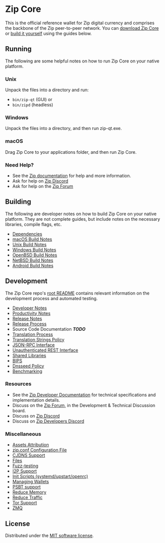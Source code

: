 Zip Core
==========

This is the official reference wallet for Zip digital currency and comprises the backbone of the Zip peer-to-peer network. You can [download Zip Core](https://www.zip.online/downloads/) or [build it yourself](#building) using the guides below.

Running
---------------------
The following are some helpful notes on how to run Zip Core on your native platform.

### Unix

Unpack the files into a directory and run:

- `bin/zip-qt` (GUI) or
- `bin/zipd` (headless)

### Windows

Unpack the files into a directory, and then run zip-qt.exe.

### macOS

Drag Zip Core to your applications folder, and then run Zip Core.

### Need Help?

* See the [Zip documentation](https://docs.zip.online)
for help and more information.
* Ask for help on [Zip Discord](http://stayzipy.com)
* Ask for help on the [Zip Forum](https://zip.online/forum)

Building
---------------------
The following are developer notes on how to build Zip Core on your native platform. They are not complete guides, but include notes on the necessary libraries, compile flags, etc.

- [Dependencies](dependencies.md)
- [macOS Build Notes](build-osx.md)
- [Unix Build Notes](build-unix.md)
- [Windows Build Notes](build-windows.md)
- [OpenBSD Build Notes](build-openbsd.md)
- [NetBSD Build Notes](build-netbsd.md)
- [Android Build Notes](build-android.md)

Development
---------------------
The Zip Core repo's [root README](/README.md) contains relevant information on the development process and automated testing.

- [Developer Notes](developer-notes.md)
- [Productivity Notes](productivity.md)
- [Release Notes](release-notes.md)
- [Release Process](release-process.md)
- Source Code Documentation ***TODO***
- [Translation Process](translation_process.md)
- [Translation Strings Policy](translation_strings_policy.md)
- [JSON-RPC Interface](JSON-RPC-interface.md)
- [Unauthenticated REST Interface](REST-interface.md)
- [Shared Libraries](shared-libraries.md)
- [BIPS](bips.md)
- [Dnsseed Policy](dnsseed-policy.md)
- [Benchmarking](benchmarking.md)

### Resources
* See the [Zip Developer Documentation](https://zipcore.readme.io/)
  for technical specifications and implementation details.
* Discuss on the [Zip Forum](https://zip.online/forum), in the Development & Technical Discussion board.
* Discuss on [Zip Discord](http://stayzipy.com)
* Discuss on [Zip Developers Discord](http://chat.zipdevs.org/)

### Miscellaneous
- [Assets Attribution](assets-attribution.md)
- [zip.conf Configuration File](zip-conf.md)
- [CJDNS Support](cjdns.md)
- [Files](files.md)
- [Fuzz-testing](fuzzing.md)
- [I2P Support](i2p.md)
- [Init Scripts (systemd/upstart/openrc)](init.md)
- [Managing Wallets](managing-wallets.md)
- [PSBT support](psbt.md)
- [Reduce Memory](reduce-memory.md)
- [Reduce Traffic](reduce-traffic.md)
- [Tor Support](tor.md)
- [ZMQ](zmq.md)

License
---------------------
Distributed under the [MIT software license](/COPYING).
